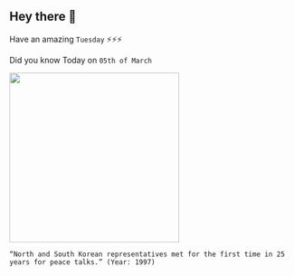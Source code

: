 ## Hey there 👋
Have an amazing `Tuesday` ⚡⚡⚡

Did you know Today on `05th of March`
 
 [<img src="https://bsmedia.business-standard.com/_media/bs/img/article/2017-10/13/full/1507873417-6694.jpg" width="300" />](http://edition.cnn.com/WORLD/9703/05/korea.talks/) 
 ```
“North and South Korean representatives met for the first time in 25 years for peace talks.” (Year: 1997)
```
